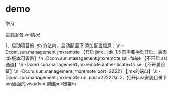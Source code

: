 # demo
学习

监测服务jvm情况

1、启动项目的 .sh 方法内，启动配置下 添加配置信息：\n
-Dcom.sun.management.jmxremote 【开启 jmx，jdk 1.5 前需要手动开启，后面jdk版本可省略】\n
-Dcom.sun.management.jmxremote.ssl=false 【不开启 ssl 通道】\n
-Dcom.sun.management.jmxremote.authenticate=false 【不开启验证】\n
-Dcom.sun.management.jmxremote.port=22221 【jmx的端口】\n
-Dcom.sun.management.jmxremote.rmi.port=22222\n
2、打开java安装目录下bin里面的jvisualvm 创建jmx链接\n


